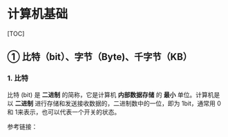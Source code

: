# 计算机基础

[TOC]





## ① 比特（bit）、字节（Byte)、千字节（KB）

### 1. 比特

比特 (bit) 是 **二进制** 的简称，它是计算机 **内部数据存储** 的 **最小** 单位。计算机是以 **二进制** 进行存储和发送接收数据的，二进制数中的一位，即为 1bit，通常用 0 和 1来表示，也可以代表一个开关的状态。







参考链接：

